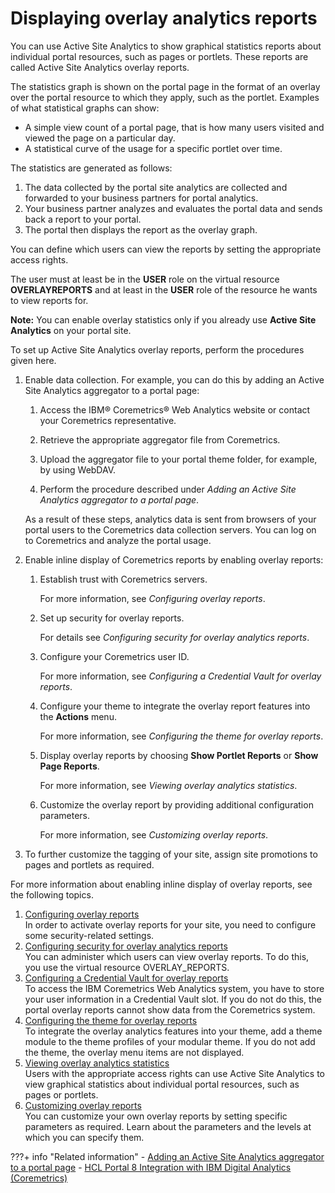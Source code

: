 # Displaying overlay analytics reports

You can use Active Site Analytics to show graphical statistics reports about individual portal resources, such as pages or portlets. These reports are called Active Site Analytics overlay reports.

The statistics graph is shown on the portal page in the format of an overlay over the portal resource to which they apply, such as the portlet. Examples of what statistical graphs can show:

-   A simple view count of a portal page, that is how many users visited and viewed the page on a particular day.
-   A statistical curve of the usage for a specific portlet over time.

The statistics are generated as follows:

1.  The data collected by the portal site analytics are collected and forwarded to your business partners for portal analytics.
2.  Your business partner analyzes and evaluates the portal data and sends back a report to your portal.
3.  The portal then displays the report as the overlay graph.

You can define which users can view the reports by setting the appropriate access rights.

The user must at least be in the **USER** role on the virtual resource **OVERLAYREPORTS** and at least in the **USER** role of the resource he wants to view reports for.

**Note:** You can enable overlay statistics only if you already use **Active Site Analytics** on your portal site.

To set up Active Site Analytics overlay reports, perform the procedures given here.

1.  Enable data collection. For example, you can do this by adding an Active Site Analytics aggregator to a portal page:

    1.  Access the IBM® Coremetrics® Web Analytics website or contact your Coremetrics representative.

    2.  Retrieve the appropriate aggregator file from Coremetrics.

    3.  Upload the aggregator file to your portal theme folder, for example, by using WebDAV.

    4.  Perform the procedure described under *Adding an Active Site Analytics aggregator to a portal page*.

    As a result of these steps, analytics data is sent from browsers of your portal users to the Coremetrics data collection servers. You can log on to Coremetrics and analyze the portal usage.

2.  Enable inline display of Coremetrics reports by enabling overlay reports:

    1.  Establish trust with Coremetrics servers.

        For more information, see *Configuring overlay reports*.

    2.  Set up security for overlay reports.

        For details see *Configuring security for overlay analytics reports*.

    3.  Configure your Coremetrics user ID.

        For more information, see *Configuring a Credential Vault for overlay reports*.

    4.  Configure your theme to integrate the overlay report features into the **Actions** menu.

        For more information, see *Configuring the theme for overlay reports*.

    5.  Display overlay reports by choosing **Show Portlet Reports** or **Show Page Reports**.

        For more information, see *Viewing overlay analytics statistics*.

    6.  Customize the overlay report by providing additional configuration parameters.

        For more information, see *Customizing overlay reports*.

3.  To further customize the tagging of your site, assign site promotions to pages and portlets as required.


For more information about enabling inline display of overlay reports, see the following topics.

1.  [Configuring overlay reports](sa_asa_overlay_config.md)  
In order to activate overlay reports for your site, you need to configure some security-related settings.
2.  [Configuring security for overlay analytics reports](sa_asa_overlay_stats_sec.md)  
You can administer which users can view overlay reports. To do this, you use the virtual resource OVERLAY\_REPORTS.
3.  [Configuring a Credential Vault for overlay reports](sa_asa_overlay_cfg_crd_vlt.md)  
To access the IBM Coremetrics Web Analytics system, you have to store your user information in a Credential Vault slot. If you do not do this, the portal overlay reports cannot show data from the Coremetrics system.
4.  [Configuring the theme for overlay reports](sa_asa_overlay_cfg_theme.md)  
To integrate the overlay analytics features into your theme, add a theme module to the theme profiles of your modular theme. If you do not add the theme, the overlay menu items are not displayed.
5.  [Viewing overlay analytics statistics](sa_asa_ovrly_stats_ui.md)  
Users with the appropriate access rights can use Active Site Analytics to view graphical statistics about individual portal resources, such as pages or portlets.
6.  [Customizing overlay reports](sa_asa_overlay_custom.md)  
You can customize your own overlay reports by setting specific parameters as required. Learn about the parameters and the levels at which you can specify them.


???+ info "Related information"
    - [Adding an Active Site Analytics aggregator to a portal page](../collecting_analytics_data/sa_asa_add_aggr_2_page.md)
    - [HCL Portal 8 Integration with IBM Digital Analytics \(Coremetrics\)](https://support.hcltech.com/csm?id=kb_article&sysparm_article=KB0074915&sys_kb_id=2742800e1bda809083cb86e9cd4bcb4a)

